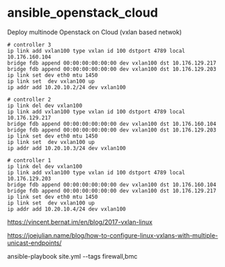 # ansible_openstack_cloud
Deploy multinode Openstack on Cloud (vxlan based netwok)

```
# controller 3
ip link add vxlan100 type vxlan id 100 dstport 4789 local 10.176.160.104 
bridge fdb append 00:00:00:00:00:00 dev vxlan100 dst 10.176.129.217
bridge fdb append 00:00:00:00:00:00 dev vxlan100 dst 10.176.129.203
ip link set dev eth0 mtu 1450
ip link set  dev vxlan100 up
ip addr add 10.20.10.2/24 dev vxlan100

# controller 2
ip link del dev vxlan100
ip link add vxlan100 type vxlan id 100 dstport 4789 local 10.176.129.217
bridge fdb append 00:00:00:00:00:00 dev vxlan100 dst 10.176.160.104 
bridge fdb append 00:00:00:00:00:00 dev vxlan100 dst 10.176.129.203
ip link set dev eth0 mtu 1450
ip link set  dev vxlan100 up
ip addr add 10.20.10.3/24 dev vxlan100

# controller 1 
ip link del dev vxlan100
ip link add vxlan100 type vxlan id 100 dstport 4789 local 10.176.129.203
bridge fdb append 00:00:00:00:00:00 dev vxlan100 dst 10.176.160.104 
bridge fdb append 00:00:00:00:00:00 dev vxlan100 dst 10.176.129.217
ip link set dev eth0 mtu 1450
ip link set  dev vxlan100 up
ip addr add 10.20.10.4/24 dev vxlan100
```
https://vincent.bernat.im/en/blog/2017-vxlan-linux

https://joejulian.name/blog/how-to-configure-linux-vxlans-with-multiple-unicast-endpoints/

ansible-playbook site.yml  --tags firewall,bmc
